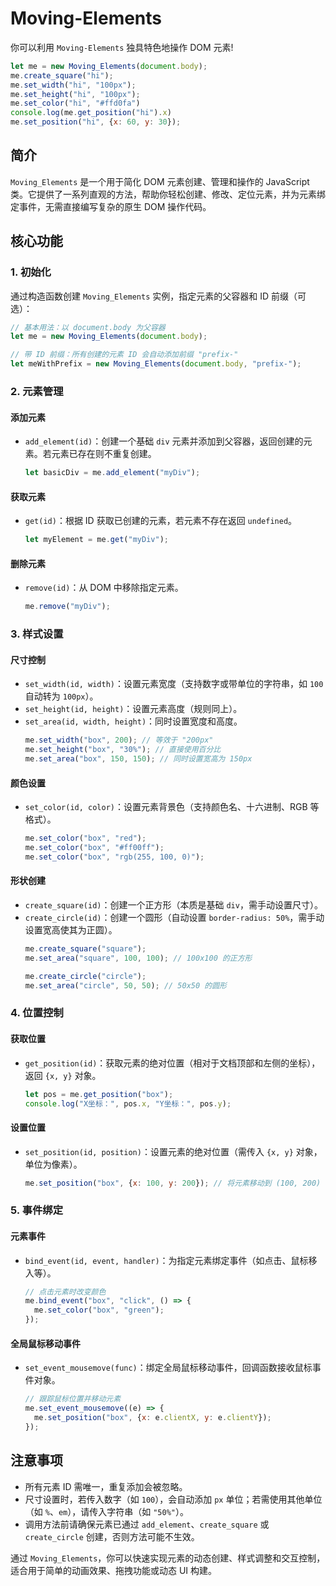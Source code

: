 # Moving-Elements
你可以利用 `Moving-Elements` 独具特色地操作 DOM 元素! 

```js
let me = new Moving_Elements(document.body);
me.create_square("hi");
me.set_width("hi", "100px");
me.set_height("hi", "100px");
me.set_color("hi", "#ffd0fa")
console.log(me.get_position("hi").x)
me.set_position("hi", {x: 60, y: 30});
```

## 简介
`Moving_Elements` 是一个用于简化 DOM 元素创建、管理和操作的 JavaScript 类。它提供了一系列直观的方法，帮助你轻松创建、修改、定位元素，并为元素绑定事件，无需直接编写复杂的原生 DOM 操作代码。

## 核心功能

### 1. 初始化
通过构造函数创建 `Moving_Elements` 实例，指定元素的父容器和 ID 前缀（可选）：
```js
// 基本用法：以 document.body 为父容器
let me = new Moving_Elements(document.body);

// 带 ID 前缀：所有创建的元素 ID 会自动添加前缀 "prefix-"
let meWithPrefix = new Moving_Elements(document.body, "prefix-");
```


### 2. 元素管理
#### 添加元素
- `add_element(id)`：创建一个基础 `div` 元素并添加到父容器，返回创建的元素。若元素已存在则不重复创建。
  ```js
  let basicDiv = me.add_element("myDiv");
  ```

#### 获取元素
- `get(id)`：根据 ID 获取已创建的元素，若元素不存在返回 `undefined`。
  ```js
  let myElement = me.get("myDiv");
  ```

#### 删除元素
- `remove(id)`：从 DOM 中移除指定元素。
  ```js
  me.remove("myDiv");
  ```


### 3. 样式设置
#### 尺寸控制
- `set_width(id, width)`：设置元素宽度（支持数字或带单位的字符串，如 `100` 自动转为 `100px`）。
- `set_height(id, height)`：设置元素高度（规则同上）。
- `set_area(id, width, height)`：同时设置宽度和高度。
  ```js
  me.set_width("box", 200); // 等效于 "200px"
  me.set_height("box", "30%"); // 直接使用百分比
  me.set_area("box", 150, 150); // 同时设置宽高为 150px
  ```

#### 颜色设置
- `set_color(id, color)`：设置元素背景色（支持颜色名、十六进制、RGB 等格式）。
  ```js
  me.set_color("box", "red");
  me.set_color("box", "#ff00ff");
  me.set_color("box", "rgb(255, 100, 0)");
  ```

#### 形状创建
- `create_square(id)`：创建一个正方形（本质是基础 `div`，需手动设置尺寸）。
- `create_circle(id)`：创建一个圆形（自动设置 `border-radius: 50%`，需手动设置宽高使其为正圆）。
  ```js
  me.create_square("square");
  me.set_area("square", 100, 100); // 100x100 的正方形

  me.create_circle("circle");
  me.set_area("circle", 50, 50); // 50x50 的圆形
  ```


### 4. 位置控制
#### 获取位置
- `get_position(id)`：获取元素的绝对位置（相对于文档顶部和左侧的坐标），返回 `{x, y}` 对象。
  ```js
  let pos = me.get_position("box");
  console.log("X坐标：", pos.x, "Y坐标：", pos.y);
  ```

#### 设置位置
- `set_position(id, position)`：设置元素的绝对位置（需传入 `{x, y}` 对象，单位为像素）。
  ```js
  me.set_position("box", {x: 100, y: 200}); // 将元素移动到 (100, 200) 位置
  ```


### 5. 事件绑定
#### 元素事件
- `bind_event(id, event, handler)`：为指定元素绑定事件（如点击、鼠标移入等）。
  ```js
  // 点击元素时改变颜色
  me.bind_event("box", "click", () => {
    me.set_color("box", "green");
  });
  ```

#### 全局鼠标移动事件
- `set_event_mousemove(func)`：绑定全局鼠标移动事件，回调函数接收鼠标事件对象。
  ```js
  // 跟踪鼠标位置并移动元素
  me.set_event_mousemove((e) => {
    me.set_position("box", {x: e.clientX, y: e.clientY});
  });
  ```


## 注意事项
- 所有元素 ID 需唯一，重复添加会被忽略。
- 尺寸设置时，若传入数字（如 `100`），会自动添加 `px` 单位；若需使用其他单位（如 `%`、`em`），请传入字符串（如 `"50%"`）。
- 调用方法前请确保元素已通过 `add_element`、`create_square` 或 `create_circle` 创建，否则方法可能不生效。


通过 `Moving_Elements`，你可以快速实现元素的动态创建、样式调整和交互控制，适合用于简单的动画效果、拖拽功能或动态 UI 构建。
